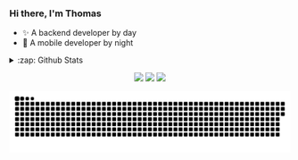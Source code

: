 ### Hi there, I'm Thomas

- ✨ A backend developer by day
- 🌱 A mobile developer by night

<details>
  <summary>:zap: Github Stats</summary>

  <img align="left" alt="Fox's Github Stats" src="https://github-readme-stats.vercel.app/api?username=Fox520&show_icons=true&hide_border=true&theme=tokyonight" />
  
  [![Top Langs](https://github-readme-stats.vercel.app/api/top-langs/?username=Fox520&layout=compact&theme=tokyonight)](https://github.com/Fox520)
</details>

<div align="center">
  
  <a href="https://instagram.com/prime_1911" target="_blank"><img src="https://img.shields.io/badge/-Instagram-%23E4405F?style=for-the-badge&logo=instagram&logoColor=white" target="_blank"></a>
  <a href = "mailto:thomasnatangwe98@gmail.com"><img src="https://img.shields.io/badge/-Gmail-%23333?style=for-the-badge&logo=gmail&logoColor=white" target="_blank"></a>
  <a href="https://www.linkedin.com/in/thomas-david-5008a2188" target="_blank"><img src="https://img.shields.io/badge/-LinkedIn-%230077B5?style=for-the-badge&logo=linkedin&logoColor=white" target="_blank"></a>
  
<a href=#><img src="contributions.svg"></a>
  
</div>

